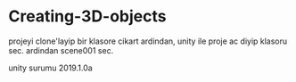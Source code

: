 # Creating-3D-objects
projeyi clone'layip bir klasore cikart ardindan, unity ile proje ac diyip klasoru sec.
ardindan scene001 sec.

unity surumu 2019.1.0a
